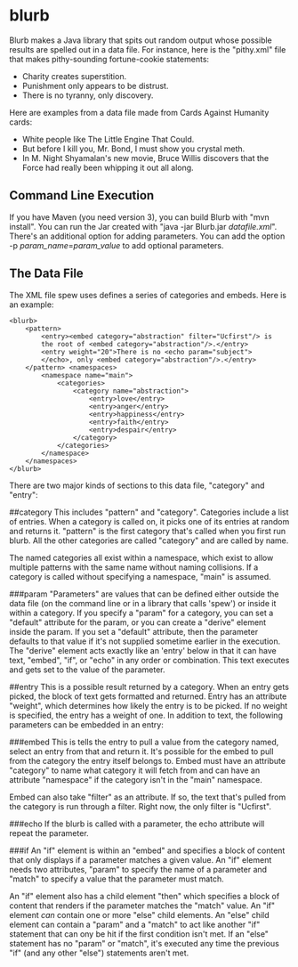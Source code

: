 # blurb
Blurb makes a Java library that spits out random output whose possible results are
spelled out in a data file.  For instance, here is the "pithy.xml" file that makes
pithy-sounding fortune-cookie statements:

 * Charity creates superstition.
 * Punishment only appears to be distrust.
 * There is no tyranny, only discovery.

Here are examples from a data file made from Cards Against Humanity cards:

 * White people like The Little Engine That Could.
 * But before I kill you, Mr. Bond, I must show you crystal meth.
 * In M. Night Shyamalan's new movie, Bruce Willis discovers that the Force had really
been whipping it out all along.

## Command Line Execution
If you have Maven (you need version 3), you
can build Blurb with "mvn install".  You can run the Jar created with
"java -jar Blurb.jar *datafile.xml*".  There's an additional option for
adding parameters.  You can add the option -p *param_name*=*param_value*
to add optional parameters.

## The Data File
The XML file spew uses defines a series of categories
and embeds.  Here is an example:

```
<blurb>
    <pattern>
        <entry><embed category="abstraction" filter="Ucfirst"/> is
        the root of <embed category="abstraction"/>.</entry>
        <entry weight="20">There is no <echo param="subject">
        </echo>, only <embed category="abstraction"/>.</entry>
    </pattern> <namespaces>
        <namespace name="main">
            <categories>
                <category name="abstraction">
                    <entry>love</entry>
                    <entry>anger</entry>
                    <entry>happiness</entry>
                    <entry>faith</entry>
                    <entry>despair</entry>
                </category>
            </categories>
        </namespace>
    </namespaces>
</blurb>
```

There are two major kinds of sections to this data file, "category" and "entry":

##category
This includes "pattern" and "category".  Categories include
a list of entries.  When a category is called on, it picks one of its
entries at random and returns it.  "pattern" is the first category that's
called when you first run blurb.  All the other categories are called
"category" and are called by name.

The named categories all exist within a namespace, which exist to allow
multiple patterns with the same name without naming collisions.  If a
category is called without specifying a namespace, "main" is assumed.

###param
"Parameters" are values that can be defined either outside the data file
(on the command line or in a library that calls 'spew') or inside it within
a category.  If you specify a "param" for a category, you can set a "default"
attribute for the param, or you can create a "derive" element inside the
param.  If you set a "default" attribute, then the parameter defaults to that
value if it's not supplied sometime earlier in the execution.  The "derive"
element acts exactly like an 'entry' below in that it can have text, "embed",
"if", or "echo" in any order or combination.  This text executes and gets
set to the value of the parameter.

##entry
This is a possible result returned by a category.  When an entry
gets picked, the block of text gets formatted and returned.  Entry has
an attribute "weight", which determines how likely the entry is to
be picked.  If no weight is specified, the entry has a weight of one.
In addition to text, the following parameters can be embedded in an entry:

###embed
This is tells the entry to pull a value from the category named,
select an entry from that and return it.  It's possible for the embed to
pull from the category the entry itself belongs to.  Embed must have an
attribute "category" to name what category it will fetch from and can have
an attribute "namespace" if the category isn't in the "main" namespace.

Embed can also take "filter" as an attribute.  If so, the text that's
pulled from the category is run through a filter.  Right now, the only
filter is "Ucfirst".

###echo
If the blurb is called with a parameter, the echo attribute will
repeat the parameter.

###if
An "if" element is within an "embed" and specifies a block of content
that only displays if a parameter matches a given value.  An "if" element
needs two attributes, "param" to specify the name of a parameter and "match"
to specify a value that the parameter must match.

An "if" element also has a child element "then" which specifies a block of
content that renders if the parameter matches the "match" value.  An "if"
element *can* contain one or more "else" child elements.  An "else" child
element can contain a "param" and a "match" to act like another "if" statement
that can ony be hit if the first condition isn't met.  If an "else" statement
has no "param" or "match", it's executed any time the previous "if" (and any
other "else") statements aren't met.
